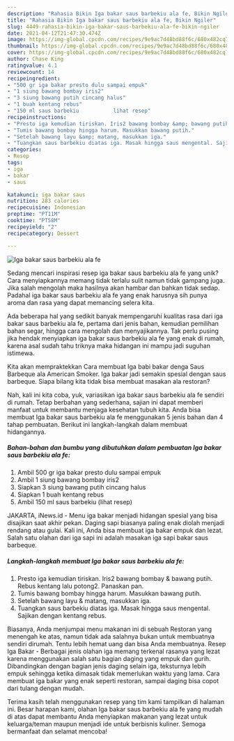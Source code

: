 ```yaml
---
description: "Rahasia Bikin Iga bakar saus barbekiu ala fe, Bikin Ngiler"
title: "Rahasia Bikin Iga bakar saus barbekiu ala fe, Bikin Ngiler"
slug: 4449-rahasia-bikin-iga-bakar-saus-barbekiu-ala-fe-bikin-ngiler
date: 2021-04-12T21:47:30.474Z
image: https://img-global.cpcdn.com/recipes/9e9ac7d48bd88f6c/680x482cq70/iga-bakar-saus-barbekiu-ala-fe-foto-resep-utama.jpg
thumbnail: https://img-global.cpcdn.com/recipes/9e9ac7d48bd88f6c/680x482cq70/iga-bakar-saus-barbekiu-ala-fe-foto-resep-utama.jpg
cover: https://img-global.cpcdn.com/recipes/9e9ac7d48bd88f6c/680x482cq70/iga-bakar-saus-barbekiu-ala-fe-foto-resep-utama.jpg
author: Chase King
ratingvalue: 4.1
reviewcount: 14
recipeingredient:
- "500 gr iga bakar presto dulu sampai empuk"
- "1 siung bawang bombay iris2"
- "3 siung bawang putih cincang halus"
- "1 buah kentang rebus"
- "150 ml saus barbekiu           lihat resep"
recipeinstructions:
- "Presto iga kemudian tiriskan. Iris2 bawang bombay &amp; bawang putih. Rebus kentang lalu potong2. Panaskan pan."
- "Tumis bawang bombay hingga harum. Masukkan bawang putih."
- "Setelah bawang layu &amp; matang, masukkan iga."
- "Tuangkan saus barbekiu diatas iga. Masak hingga saus mengental. Sajikan dengan kentang rebus."
categories:
- Resep
tags:
- iga
- bakar
- saus

katakunci: iga bakar saus 
nutrition: 283 calories
recipecuisine: Indonesian
preptime: "PT11M"
cooktime: "PT58M"
recipeyield: "2"
recipecategory: Dessert

---
```



![Iga bakar saus barbekiu ala fe](https://img-global.cpcdn.com/recipes/9e9ac7d48bd88f6c/680x482cq70/iga-bakar-saus-barbekiu-ala-fe-foto-resep-utama.jpg)

Sedang mencari inspirasi resep iga bakar saus barbekiu ala fe yang unik? Cara menyiapkannya memang tidak terlalu sulit namun tidak gampang juga. Jika salah mengolah maka hasilnya akan hambar dan bahkan tidak sedap. Padahal iga bakar saus barbekiu ala fe yang enak harusnya sih punya aroma dan rasa yang dapat memancing selera kita.

Ada beberapa hal yang sedikit banyak mempengaruhi kualitas rasa dari iga bakar saus barbekiu ala fe, pertama dari jenis bahan, kemudian pemilihan bahan segar, hingga cara mengolah dan menyajikannya. Tak perlu pusing jika hendak menyiapkan iga bakar saus barbekiu ala fe yang enak di rumah, karena asal sudah tahu triknya maka hidangan ini mampu jadi suguhan istimewa.

Kita akan mempraktekkan Cara membuat Iga babi bakar denga Saus Barbeque ala American Smoker. Iga bakar jadi semakin spesial dengan saus barbeque. Siapa bilang kita tidak bisa membuat masakan ala restoran?


Nah, kali ini kita coba, yuk, variasikan iga bakar saus barbekiu ala fe sendiri di rumah. Tetap berbahan yang sederhana, sajian ini dapat memberi manfaat untuk membantu menjaga kesehatan tubuh kita. Anda bisa membuat Iga bakar saus barbekiu ala fe menggunakan 5 jenis bahan dan 4 tahap pembuatan. Berikut ini langkah-langkah dalam membuat hidangannya.

<!--inarticleads1-->

##### Bahan-bahan dan bumbu yang dibutuhkan dalam pembuatan Iga bakar saus barbekiu ala fe:

1. Ambil 500 gr iga bakar presto dulu sampai empuk
1. Ambil 1 siung bawang bombay iris2
1. Siapkan 3 siung bawang putih cincang halus
1. Siapkan 1 buah kentang rebus
1. Ambil 150 ml saus barbekiu           (lihat resep)


JAKARTA, iNews.id - Menu iga bakar menjadi hidangan spesial yang bisa disajikan saat akhir pekan. Daging sapi biasanya paling enak diolah menjadi rendang atau gulai. Kali ini, Anda bisa membuat iga bakar empuk dan lezat. Salah satu olahan dari iga sapi ini adalah masakan iga sapi bakar saus barbeque. 

<!--inarticleads2-->

##### Langkah-langkah membuat Iga bakar saus barbekiu ala fe:

1. Presto iga kemudian tiriskan. Iris2 bawang bombay &amp; bawang putih. Rebus kentang lalu potong2. Panaskan pan.
1. Tumis bawang bombay hingga harum. Masukkan bawang putih.
1. Setelah bawang layu &amp; matang, masukkan iga.
1. Tuangkan saus barbekiu diatas iga. Masak hingga saus mengental. Sajikan dengan kentang rebus.


Biasanya, Anda menjumpai menu makanan ini di sebuah Restoran yang menengah ke atas, namun tidak ada salahnya bukan untuk membuatnya sendiri dirumah. Tentu lebih hemat uang dan bisa Anda membuatnya. Resep Iga Bakar - Berbagai jenis olahan iga memang terkenal rasanya yang lezat karena menggunakan salah satu bagian daging yang empuk dan gurih. Dibandingkan dengan bagian jenis daging selain iga, teksturnya lebih empuk sehingga ketika dimasak tidak memerlukan waktu yang lama. Cara membuat iga bakar yang enak seperti restoran, sampai daging bisa copot dari tulang dengan mudah. 

Terima kasih telah menggunakan resep yang tim kami tampilkan di halaman ini. Besar harapan kami, olahan Iga bakar saus barbekiu ala fe yang mudah di atas dapat membantu Anda menyiapkan makanan yang lezat untuk keluarga/teman maupun menjadi ide untuk berbisnis kuliner. Semoga bermanfaat dan selamat mencoba!
